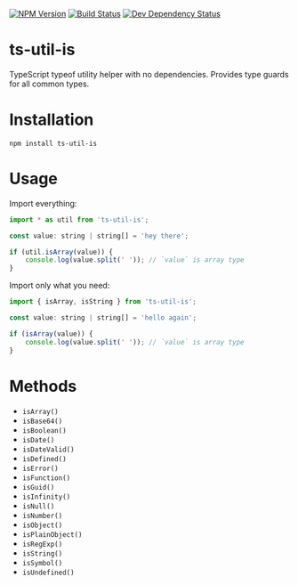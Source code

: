 [![NPM Version](https://badge.fury.io/js/ts-util-is.svg)](https://badge.fury.io/js/ts-util-is)
[![Build Status](https://travis-ci.org/justinlettau/ts-util-is.svg?branch=master)](https://travis-ci.org/justinlettau/ts-util-is)
[![Dev Dependency Status](https://david-dm.org/justinlettau/ts-util-is/dev-status.svg)](https://david-dm.org/justinlettau/ts-util-is?type=dev)

# ts-util-is
TypeScript typeof utility helper with no dependencies. Provides type guards for all common types.

# Installation
```
npm install ts-util-is
```

# Usage
Import everything:
```js
import * as util from 'ts-util-is';

const value: string | string[] = 'hey there';

if (util.isArray(value)) {
    console.log(value.split(' ')); // `value` is array type
}
```

Import only what you need:
```js
import { isArray, isString } from 'ts-util-is';

const value: string | string[] = 'hello again';

if (isArray(value)) {
    console.log(value.split(' ')); // `value` is array type
}
```

# Methods
- `isArray()`
- `isBase64()`
- `isBoolean()`
- `isDate()`
- `isDateValid()`
- `isDefined()`
- `isError()`
- `isFunction()`
- `isGuid()`
- `isInfinity()`
- `isNull()`
- `isNumber()`
- `isObject()`
- `isPlainObject()`
- `isRegExp()`
- `isString()`
- `isSymbol()`
- `isUndefined()`
